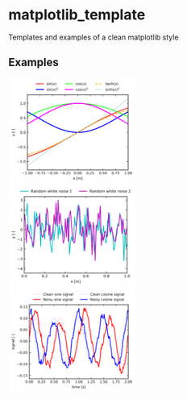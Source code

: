 # matplotlib_template
Templates and examples of a clean matplotlib style

## Examples

<img src="https://github.com/giusirianni/matplotlib_template/blob/main/fig1.png?raw=true" width=50% height=50%>
<img src="https://github.com/giusirianni/matplotlib_template/blob/main/fig2.png?raw=true" width=50% height=50%>
<img src="https://github.com/giusirianni/matplotlib_template/blob/main/fig3.png?raw=true" width=50% height=50%>
